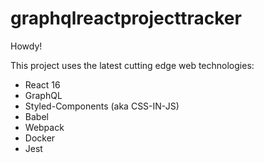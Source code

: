 # graphqlreactprojecttracker

Howdy!

This project uses the latest cutting edge web technologies:
* React 16
* GraphQL
* Styled-Components (aka CSS-IN-JS)
* Babel
* Webpack
* Docker
* Jest
